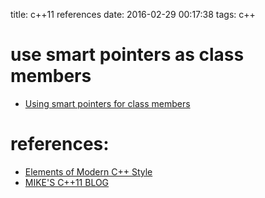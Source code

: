 title: c++11 references
date: 2016-02-29 00:17:38
tags: c++

# use smart pointers as class members

- [Using smart pointers for class members](http://stackoverflow.com/questions/15648844/using-smart-pointers-for-class-members)
 

# references:

- [Elements of Modern C++ Style](http://herbsutter.com/elements-of-modern-c-style/)
- [MIKE'S C++11 BLOG](https://mbevin.wordpress.com)
